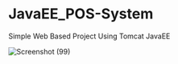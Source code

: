 # JavaEE_POS-System
Simple Web Based Project Using Tomcat JavaEE

![Screenshot (99)](https://user-images.githubusercontent.com/80274745/169583323-64e08505-e46b-4497-8b9b-c70c6761fc15.png)
